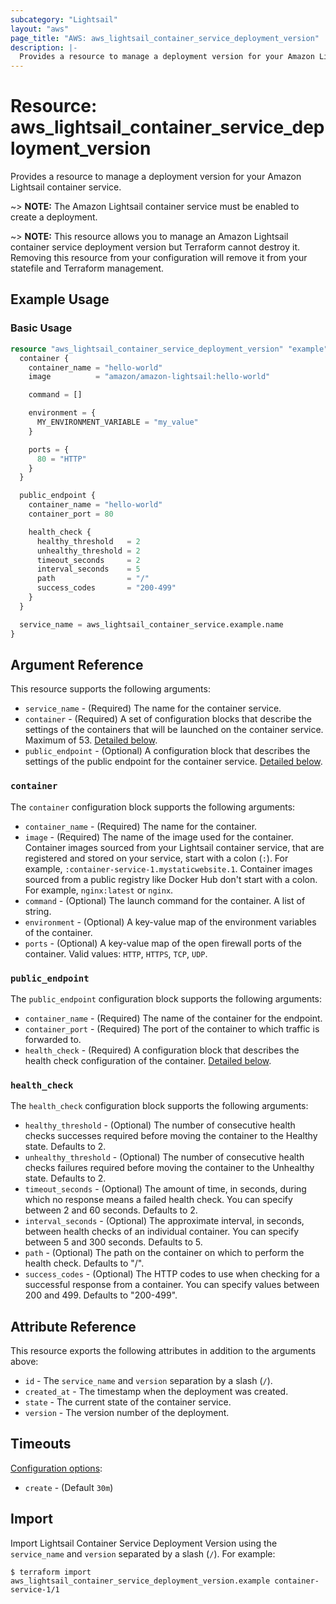 ```yaml
---
subcategory: "Lightsail"
layout: "aws"
page_title: "AWS: aws_lightsail_container_service_deployment_version"
description: |-
  Provides a resource to manage a deployment version for your Amazon Lightsail container service.
---
```


# Resource: aws_lightsail_container_service_deployment_version

Provides a resource to manage a deployment version for your Amazon Lightsail container service.

~> **NOTE:** The Amazon Lightsail container service must be enabled to create a deployment.

~> **NOTE:** This resource allows you to manage an Amazon Lightsail container service deployment version but Terraform cannot destroy it. Removing this resource from your configuration will remove it from your statefile and Terraform management.

## Example Usage

### Basic Usage

```terraform
resource "aws_lightsail_container_service_deployment_version" "example" {
  container {
    container_name = "hello-world"
    image          = "amazon/amazon-lightsail:hello-world"

    command = []

    environment = {
      MY_ENVIRONMENT_VARIABLE = "my_value"
    }

    ports = {
      80 = "HTTP"
    }
  }

  public_endpoint {
    container_name = "hello-world"
    container_port = 80

    health_check {
      healthy_threshold   = 2
      unhealthy_threshold = 2
      timeout_seconds     = 2
      interval_seconds    = 5
      path                = "/"
      success_codes       = "200-499"
    }
  }

  service_name = aws_lightsail_container_service.example.name
}
```

## Argument Reference

This resource supports the following arguments:

* `service_name` - (Required) The name for the container service.
* `container` - (Required) A set of configuration blocks that describe the settings of the containers that will be launched on the container service. Maximum of 53. [Detailed below](#container).
* `public_endpoint` - (Optional) A configuration block that describes the settings of the public endpoint for the container service. [Detailed below](#public_endpoint).

### `container`

The `container` configuration block supports the following arguments:

* `container_name` - (Required) The name for the container.
* `image` - (Required) The name of the image used for the container. Container images sourced from your Lightsail container service, that are registered and stored on your service, start with a colon (`:`). For example, `:container-service-1.mystaticwebsite.1`. Container images sourced from a public registry like Docker Hub don't start with a colon. For example, `nginx:latest` or `nginx`.
* `command` - (Optional) The launch command for the container. A list of string.
* `environment` - (Optional) A key-value map of the environment variables of the container.
* `ports` - (Optional) A key-value map of the open firewall ports of the container. Valid values: `HTTP`, `HTTPS`, `TCP`, `UDP`.

### `public_endpoint`

The `public_endpoint` configuration block supports the following arguments:

* `container_name` - (Required) The name of the container for the endpoint.
* `container_port` - (Required) The port of the container to which traffic is forwarded to.
* `health_check` - (Required) A configuration block that describes the health check configuration of the container. [Detailed below](#health_check).

### `health_check`

The `health_check` configuration block supports the following arguments:

* `healthy_threshold` - (Optional) The number of consecutive health checks successes required before moving the container to the Healthy state. Defaults to 2.
* `unhealthy_threshold` - (Optional) The number of consecutive health checks failures required before moving the container to the Unhealthy state. Defaults to 2.
* `timeout_seconds` - (Optional) The amount of time, in seconds, during which no response means a failed health check. You can specify between 2 and 60 seconds. Defaults to 2.
* `interval_seconds` - (Optional) The approximate interval, in seconds, between health checks of an individual container. You can specify between 5 and 300 seconds. Defaults to 5.
* `path` - (Optional) The path on the container on which to perform the health check. Defaults to "/".
* `success_codes` - (Optional) The HTTP codes to use when checking for a successful response from a container. You can specify values between 200 and 499. Defaults to "200-499".

## Attribute Reference

This resource exports the following attributes in addition to the arguments above:

* `id` - The `service_name` and `version` separation by a slash (`/`).
* `created_at` - The timestamp when the deployment was created.
* `state` - The current state of the container service.
* `version` - The version number of the deployment.

## Timeouts

[Configuration options](https://developer.hashicorp.com/terraform/language/resources/syntax#operation-timeouts):

* `create` - (Default `30m`)

## Import

Import Lightsail Container Service Deployment Version using the `service_name` and `version` separated by a slash (`/`). For example:

```shell
$ terraform import aws_lightsail_container_service_deployment_version.example container-service-1/1
```
